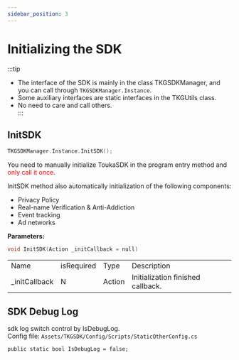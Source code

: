 ```yaml
---
sidebar_position: 3
---
```


# Initializing the SDK

:::tip
- The interface of the SDK is mainly in the class TKGSDKManager, and you can call through `TKGSDKManager.Instance`.
- Some auxiliary interfaces are static interfaces in the TKGUtils class.
- No need to care and call others.  
:::

## InitSDK

```c
TKGSDKManager.Instance.InitSDK();
```
You need to manually initialize ToukaSDK in the program entry method and <font color="ff0000">only call it once</font>.

InitSDK method also automatically initialization of the following components:
- Privacy Policy
- Real-name Verification & Anti-Addiction
- Event tracking
- Ad networks

**Parameters:**
```c
void InitSDK(Action _initCallback = null) 
```

<table>
  <tr>
    <td>Name</td>
    <td>isRequired</td>
    <td>Type</td>
    <td>Description</td>
  </tr>
  <tr>
    <td>_initCallback</td>
    <td>N</td>
    <td>Action</td>
    <td>Initialization finished callback.</td>
  </tr>
</table>

## SDK Debug Log
sdk log switch control by IsDebugLog.   
Config file: `Assets/TKGSDK/Config/Scripts/StaticOtherConfig.cs`

```
public static bool IsDebugLog = false;
```